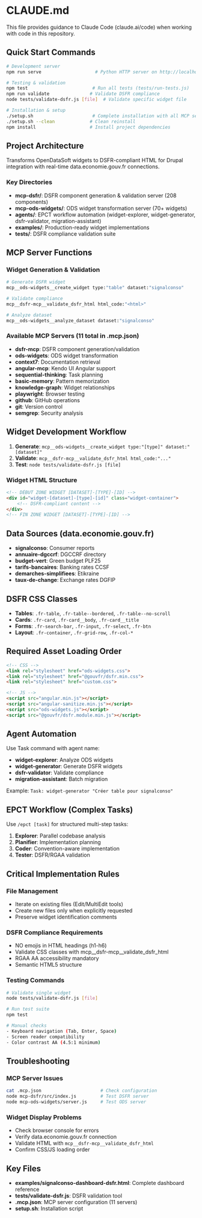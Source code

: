 # CLAUDE.md

This file provides guidance to Claude Code (claude.ai/code) when working with code in this repository.

## Quick Start Commands

```bash
# Development server
npm run serve                    # Python HTTP server on http://localhost:8000

# Testing & validation
npm test                        # Run all tests (tests/run-tests.js)
npm run validate               # Validate DSFR compliance
node tests/validate-dsfr.js [file]  # Validate specific widget file

# Installation & setup
./setup.sh                      # Complete installation with all MCP servers
./setup.sh --clean             # Clean reinstall
npm install                    # Install project dependencies
```

## Project Architecture

Transforms OpenDataSoft widgets to DSFR-compliant HTML for Drupal integration with real-time data.economie.gouv.fr connections.

### Key Directories
- **mcp-dsfr/**: DSFR component generation & validation server (208 components)
- **mcp-ods-widgets/**: ODS widget transformation server (70+ widgets)  
- **agents/**: EPCT workflow automation (widget-explorer, widget-generator, dsfr-validator, migration-assistant)
- **examples/**: Production-ready widget implementations
- **tests/**: DSFR compliance validation suite

## MCP Server Functions

### Widget Generation & Validation
```bash
# Generate DSFR widget
mcp__ods-widgets__create_widget type:"table" dataset:"signalconso"

# Validate compliance
mcp__dsfr-mcp__validate_dsfr_html html_code:"<html>"

# Analyze dataset
mcp__ods-widgets__analyze_dataset dataset:"signalconso"
```

### Available MCP Servers (11 total in .mcp.json)
- **dsfr-mcp**: DSFR component generation/validation
- **ods-widgets**: ODS widget transformation
- **context7**: Documentation retrieval
- **angular-mcp**: Kendo UI Angular support
- **sequential-thinking**: Task planning
- **basic-memory**: Pattern memorization
- **knowledge-graph**: Widget relationships
- **playwright**: Browser testing
- **github**: GitHub operations
- **git**: Version control
- **semgrep**: Security analysis

## Widget Development Workflow

1. **Generate**: `mcp__ods-widgets__create_widget type:"[type]" dataset:"[dataset]"`
2. **Validate**: `mcp__dsfr-mcp__validate_dsfr_html html_code:"..."`
3. **Test**: `node tests/validate-dsfr.js [file]`

### Widget HTML Structure
```html
<!-- DÉBUT ZONE WIDGET [DATASET]-[TYPE]-[ID] -->
<div id="widget-[dataset]-[type]-[id]" class="widget-container">
    <!-- DSFR-compliant content -->
</div>
<!-- FIN ZONE WIDGET [DATASET]-[TYPE]-[ID] -->
```

## Data Sources (data.economie.gouv.fr)

- **signalconso**: Consumer reports
- **annuaire-dgccrf**: DGCCRF directory  
- **budget-vert**: Green budget PLF25
- **tarifs-bancaires**: Banking rates CCSF
- **demarches-simplifiees**: Etikraine
- **taux-de-change**: Exchange rates DGFIP

## DSFR CSS Classes

- **Tables**: `.fr-table`, `.fr-table--bordered`, `.fr-table--no-scroll`
- **Cards**: `.fr-card`, `.fr-card__body`, `.fr-card__title`
- **Forms**: `.fr-search-bar`, `.fr-input`, `.fr-select`, `.fr-btn`
- **Layout**: `.fr-container`, `.fr-grid-row`, `.fr-col-*`

## Required Asset Loading Order

```html
<!-- CSS -->
<link rel="stylesheet" href="ods-widgets.css">
<link rel="stylesheet" href="@gouvfr/dsfr.min.css">
<link rel="stylesheet" href="custom.css">

<!-- JS -->
<script src="angular.min.js"></script>
<script src="angular-sanitize.min.js"></script>  
<script src="ods-widgets.js"></script>
<script src="@gouvfr/dsfr.module.min.js"></script>
```

## Agent Automation

Use Task command with agent name:
- **widget-explorer**: Analyze ODS widgets
- **widget-generator**: Generate DSFR widgets  
- **dsfr-validator**: Validate compliance
- **migration-assistant**: Batch migration

Example: `Task: widget-generator "Créer table pour signalconso"`

## EPCT Workflow (Complex Tasks)

Use `/epct [task]` for structured multi-step tasks:
1. **Explorer**: Parallel codebase analysis
2. **Planifier**: Implementation planning
3. **Coder**: Convention-aware implementation
4. **Tester**: DSFR/RGAA validation

## Critical Implementation Rules

### File Management
- Iterate on existing files (Edit/MultiEdit tools)
- Create new files only when explicitly requested
- Preserve widget identification comments

### DSFR Compliance Requirements
- NO emojis in HTML headings (h1-h6)
- Validate CSS classes with mcp__dsfr-mcp__validate_dsfr_html
- RGAA AA accessibility mandatory
- Semantic HTML5 structure

### Testing Commands

```bash
# Validate single widget
node tests/validate-dsfr.js [file]

# Run test suite
npm test

# Manual checks
- Keyboard navigation (Tab, Enter, Space)
- Screen reader compatibility
- Color contrast AA (4.5:1 minimum)
```


## Troubleshooting

### MCP Server Issues
```bash
cat .mcp.json                      # Check configuration
node mcp-dsfr/src/index.js         # Test DSFR server
node mcp-ods-widgets/server.js     # Test ODS server
```

### Widget Display Problems
- Check browser console for errors
- Verify data.economie.gouv.fr connection
- Validate HTML with `mcp__dsfr-mcp__validate_dsfr_html`
- Confirm CSS/JS loading order

## Key Files

- **examples/signalconso-dashboard-dsfr.html**: Complete dashboard reference
- **tests/validate-dsfr.js**: DSFR validation tool
- **.mcp.json**: MCP server configuration (11 servers)
- **setup.sh**: Installation script